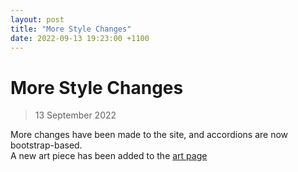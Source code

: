 ```yaml
---
layout: post
title: "More Style Changes"
date: 2022-09-13 19:23:00 +1100
---
```

# More Style Changes
> 13 September 2022

More changes have been made to the site, and accordions are now bootstrap-based.  
A new art piece has been added to the [art page](https://theblueruby.github.io/art/)
